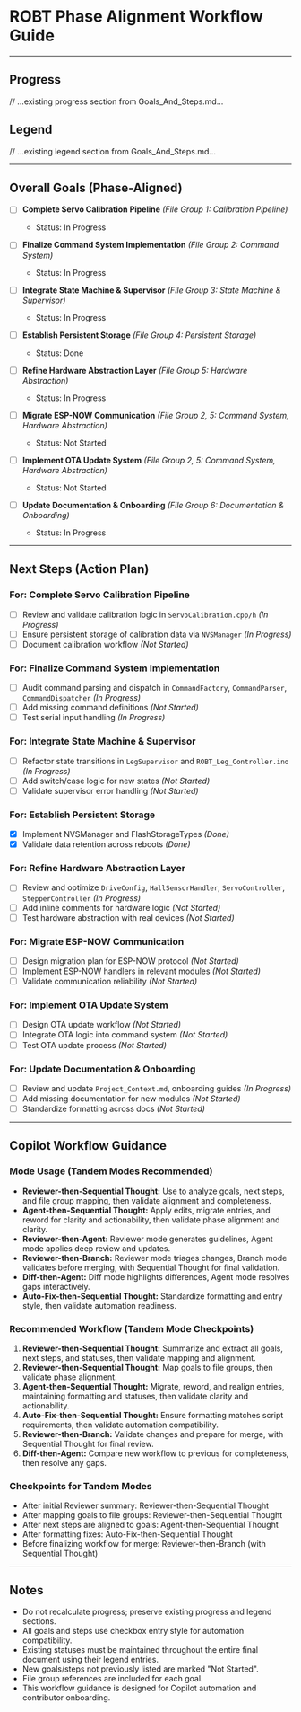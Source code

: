 # ROBT Phase Alignment Workflow Guide

---

## Progress

// ...existing progress section from Goals_And_Steps.md...

## Legend

// ...existing legend section from Goals_And_Steps.md...

---

## Overall Goals (Phase-Aligned)

- [ ] **Complete Servo Calibration Pipeline** *(File Group 1: Calibration Pipeline)*
  - Status: In Progress

- [ ] **Finalize Command System Implementation** *(File Group 2: Command System)*
  - Status: In Progress

- [ ] **Integrate State Machine & Supervisor** *(File Group 3: State Machine & Supervisor)*
  - Status: In Progress

- [ ] **Establish Persistent Storage** *(File Group 4: Persistent Storage)*
  - Status: Done

- [ ] **Refine Hardware Abstraction Layer** *(File Group 5: Hardware Abstraction)*
  - Status: In Progress

- [ ] **Migrate ESP-NOW Communication** *(File Group 2, 5: Command System, Hardware Abstraction)*
  - Status: Not Started

- [ ] **Implement OTA Update System** *(File Group 2, 5: Command System, Hardware Abstraction)*
  - Status: Not Started

- [ ] **Update Documentation & Onboarding** *(File Group 6: Documentation & Onboarding)*
  - Status: In Progress

---

## Next Steps (Action Plan)

### For: Complete Servo Calibration Pipeline

- [ ] Review and validate calibration logic in `ServoCalibration.cpp/h` *(In Progress)*
- [ ] Ensure persistent storage of calibration data via `NVSManager` *(In Progress)*
- [ ] Document calibration workflow *(Not Started)*

### For: Finalize Command System Implementation

- [ ] Audit command parsing and dispatch in `CommandFactory`, `CommandParser`, `CommandDispatcher` *(In Progress)*
- [ ] Add missing command definitions *(Not Started)*
- [ ] Test serial input handling *(In Progress)*

### For: Integrate State Machine & Supervisor

- [ ] Refactor state transitions in `LegSupervisor` and `ROBT_Leg_Controller.ino` *(In Progress)*
- [ ] Add switch/case logic for new states *(Not Started)*
- [ ] Validate supervisor error handling *(Not Started)*

### For: Establish Persistent Storage

- [x] Implement NVSManager and FlashStorageTypes *(Done)*
- [x] Validate data retention across reboots *(Done)*

### For: Refine Hardware Abstraction Layer

- [ ] Review and optimize `DriveConfig`, `HallSensorHandler`, `ServoController`, `StepperController` *(In Progress)*
- [ ] Add inline comments for hardware logic *(Not Started)*
- [ ] Test hardware abstraction with real devices *(Not Started)*

### For: Migrate ESP-NOW Communication

- [ ] Design migration plan for ESP-NOW protocol *(Not Started)*
- [ ] Implement ESP-NOW handlers in relevant modules *(Not Started)*
- [ ] Validate communication reliability *(Not Started)*

### For: Implement OTA Update System

- [ ] Design OTA update workflow *(Not Started)*
- [ ] Integrate OTA logic into command system *(Not Started)*
- [ ] Test OTA update process *(Not Started)*

### For: Update Documentation & Onboarding

- [ ] Review and update `Project_Context.md`, onboarding guides *(In Progress)*
- [ ] Add missing documentation for new modules *(Not Started)*
- [ ] Standardize formatting across docs *(Not Started)*

---

## Copilot Workflow Guidance

### Mode Usage (Tandem Modes Recommended)

- **Reviewer-then-Sequential Thought:** Use to analyze goals, next steps, and file group mapping, then validate alignment and completeness.
- **Agent-then-Sequential Thought:** Apply edits, migrate entries, and reword for clarity and actionability, then validate phase alignment and clarity.
- **Reviewer-then-Agent:** Reviewer mode generates guidelines, Agent mode applies deep review and updates.
- **Reviewer-then-Branch:** Reviewer mode triages changes, Branch mode validates before merging, with Sequential Thought for final validation.
- **Diff-then-Agent:** Diff mode highlights differences, Agent mode resolves gaps interactively.
- **Auto-Fix-then-Sequential Thought:** Standardize formatting and entry style, then validate automation readiness.

### Recommended Workflow (Tandem Mode Checkpoints)

1. **Reviewer-then-Sequential Thought:** Summarize and extract all goals, next steps, and statuses, then validate mapping and alignment.
2. **Reviewer-then-Sequential Thought:** Map goals to file groups, then validate phase alignment.
3. **Agent-then-Sequential Thought:** Migrate, reword, and realign entries, maintaining formatting and statuses, then validate clarity and actionability.
4. **Auto-Fix-then-Sequential Thought:** Ensure formatting matches script requirements, then validate automation compatibility.
5. **Reviewer-then-Branch:** Validate changes and prepare for merge, with Sequential Thought for final review.
6. **Diff-then-Agent:** Compare new workflow to previous for completeness, then resolve any gaps.

### Checkpoints for Tandem Modes

- After initial Reviewer summary: Reviewer-then-Sequential Thought
- After mapping goals to file groups: Reviewer-then-Sequential Thought
- After next steps are aligned to goals: Agent-then-Sequential Thought
- After formatting fixes: Auto-Fix-then-Sequential Thought
- Before finalizing workflow for merge: Reviewer-then-Branch (with Sequential Thought)

---

## Notes

- Do not recalculate progress; preserve existing progress and legend sections.
- All goals and steps use checkbox entry style for automation compatibility.
- Existing statuses must be maintained throughout the entire final document using their legend entries.
- New goals/steps not previously listed are marked "Not Started".
- File group references are included for each goal.
- This workflow guidance is designed for Copilot automation and contributor onboarding.
